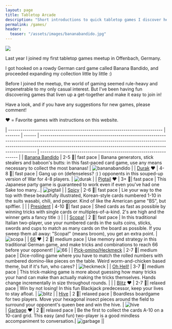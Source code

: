 ```yaml
---
layout: page
title: Tabletop Arcade
description: "Short introductions to quick tabletop games I discover here, there and everywhere."
permalink: /games/
header:
  teaser: "/assets/images/bananabandido.jpg"
---
```

<style type="text/css">
.tg  {border-collapse:collapse;border-spacing:0;border-color:#ffffff;}
.tg td{font-family:Arial, sans-serif;font-size:14px;padding:10px 10px;border-style:solid;border-width:1px;overflow:hidden;word-break:normal;border-color:#ffffff;}
.tg th{font-family:Arial, sans-serif;font-size:14px;font-weight:normal;padding:0px 0px;border-style:solid;border-width:1px;overflow:hidden;word-break:normal;border-color:#ffffff;}
.tg .tg-iwtr{background-color:#34cdf9;color:#ffffff;vertical-align:top;}
.tg .tg-yzt1{background-color:#efefef;vertical-align:top}
.tg .tg-cxkv{background-color:#ffffff}
.tg .tg-bsv2{background-color:#efefef}
.tg .tg-3we0{background-color:#ffffff;vertical-align:top}
.tg .tg-yw4l{vertical-align:top}

@media all and (max-width: 479px) {
  table,
  thead,
  tbody,
  th,
  td,
  tr {
    display: block	;
  }


}
@media all and (min-width: 480px)  {
.zoom {
  /* padding: 50px;
  background-color: green; */
  transition: transform .2s; /* Animation */
  /* width: 200px;
  height: 200px; */
  margin: 0 auto;
}

.zoom:hover {
  transform: scale(3); /* (150% zoom - Note: if the zoom is too large, it will go outside of the viewport) */
}
}
</style>

<a href="https://boardgamegeek.com/user/Brianingermany"><img src="https://boardgamegeek.com/jswidget.php?username=Brianingermany&numitems=6&header=1&text=none&images=medium pace&show=random&imagesonly=1&imagepos=right&inline=1&domains%5B%5D=boardgame&imagewidget=1" border="0"/></a>
   
Last year I joined my first tabletop games meetup in Offenbach, Germany.

I got hooked on a rowdy German card game called Banana Bandido, and proceeded expanding my collection little by little :)

Before I joined the meetup, the world of gaming seemed rule-heavy and impenetrable to my only casual interest. But I've been having fun discovering games that liven up a get-together and make it easy to join in!

Have a look, and if you have any suggestions for new games, please comment!  

:heart: = Favorite games with instructions on this website.

| --------------------------------------------------------------------------- | ------- | ------ | ---------------------------------------------------------------------------------------------------------------------------------------------------------------------------------------------------------------------------------------- | ------------------------------------------------------------------- |
| [Banana Bandido](https://boardgamegeek.com/boardgame/290462/banana-bandido) | 2-5 :boy:| fast pace   | Banana generators, stick stealers and baboon's butts: in this fast-paced card game, use any means necessary to collect the most bananas!                                                                                                 | <img class="zoom" src="/assets/images/bananabandido.jpg"  alt="bananabandido">   |
| [Durak](https://thejunkyard.cc/2022/10/12/durak_cardgame.html) :heart:             | 4-8 :boy:| fast pace   | Gang up on (defenseless? :) ) opponents in this souped-up version of War for 4-8 players.                                                                                                                                                | <img class="zoom" src="/assets/images/durak.jpg"  alt="durak">                                                                    |
| [Pigtail](https://thejunkyard.cc/2022/10/13/pigtail_cardgame.html) :heart:                | 3+ :boy:| fast pace   | This Japanese party game is guaranteed to work even if even you've had one Sake too many...| <img class="zoom" src="/assets/images/pigtail.jpg" alt="pigtail">                      |
| [Spicy](https://boardgamegeek.com/boardgame/299169/spicy)                   | 2-6 :boy:| fast pace   | Lie your way to the top with these beautifully illustrated, Korean-style cards numbered 1-10 in the suits wasabi, chili, and pepper. Kind of like the American game "BS", but spiffier.                                                  |                                                                     |
| [President](https://boardgamegeek.com/boardgame/6748/scum-food-chain-game)  | 4-10 :boy:| fast pace   | Shed cards as fast as possible by winning tricks with single cards or multiples-of-a-kind. 2's are high and the winner gets a fancy title :)                                                                                             |                                                                     |
| [Scopa!](https://boardgamegeek.com/boardgame/15889/scopa)                   | 2 :boy:| fast pace   | In this traditional Italian two-player, use your numbered cards in the suits coins, sticks, swords and cups to match as many cards on the board as possible. If you sweep them all away: "Scopa!" (means broom), you get an extra point. | <img class="zoom" src="/assets/images/scopa.jpg" alt="scopa">                    |
| [66](https://thejunkyard.cc/2022/10/09/sixty-six_cardgame.html) :heart:      | 2 :boy:| medium pace | Use memory and strategy in this traditional German game, and make tricks and combinations to reach 66 before your opponent!                                                                                                                                                                | <img class="zoom" src="/assets/images/66.jpg"  alt="66">                         |
| [Pick-omino/Heckmeck](https://boardgamegeek.com/boardgame/15818/pickomino)  | 2-7 :boy:| medium pace | Dice-rolling game where you have to match the rolled numbers with numbered domino-like pieces on the table. Weird worm-and-chicken based theme, but if it's fun, who cares?                                                              | <img class="zoom" src="/assets/images/heckmeck.jpg" alt="heckmeck">              |
| [Oh Hell!](https://boardgamegeek.com/boardgame/1116/oh-hell)                   | 3-7 :boy:| medium pace | This trick-making game is more about guessing how many tricks your hand can make than actually making the tricks themselves. Hands change incrementally in size throughout rounds.                    |                                                                     |
| [Blitz](https://thejunkyard.cc/2022/10/09/blitz_cardgame.html)  :heart:      | 2-7 :boy:| relaxed pace   | Win by not losing! In this fun Blackjack predecessor, keep your lives to stay afloat.                                                                                                                                                    | <img class="zoom" src="/assets/images/blitz.jpg" alt="blitz">                    |
| [Hive](https://boardgamegeek.com/boardgame/2655/hive)                       | 2 :boy:| relaxed pace   | Boardless boardgame for two players. Move your hexagonal insect pieces around the field to surround your opponent's queen bee and win the hive.                                                                                          | <img class="zoom" src="/assets/images/hive.jpg" alt="hive">  
| [Garbage](https://thejunkyard.cc/2022/10/13/garbage_cardgame.html) :heart:                       | 2 :boy:| relaxed pace   | Be the first to collect the cards A-10 on a 10-card grid. This easy (and fun) two-player is a good mindless accompaniment to conversation.| <img class="zoom" src="/assets/images/garbage.jpg" alt="garbage">                      ||


<script src="https://utteranc.es/client.js"
  repo="BrianInGermany/BrianInGermany.github.io"
  issue-term="pathname"
  theme="github-light"
  crossorigin="anonymous"
  async>
</script>